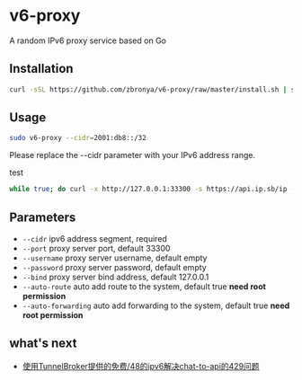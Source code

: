 # v6-proxy
A random IPv6 proxy service based on Go

## Installation

```bash
curl -sSL https://github.com/zbronya/v6-proxy/raw/master/install.sh | sudo bash
```

## Usage
```bash
sudo v6-proxy --cidr=2001:db8::/32
```
Please replace the --cidr parameter with your IPv6 address range.


test
```bash
while true; do curl -x http://127.0.0.1:33300 -s https://api.ip.sb/ip -A Mozilla; done
```


## Parameters
- `--cidr` ipv6 address segment, required
- `--port` proxy server port, default 33300
- `--username` proxy server username, default empty
- `--password` proxy server password, default empty
- `--bind` proxy server bind address, default 127.0.0.1
- `--auto-route` auto add route to the system, default true **need root permission**
- `--auto-forwarding` auto add forwarding to the system, default true **need root permission**

## what's next
- [使用TunnelBroker提供的免费/48的ipv6解决chat-to-api的429问题](https://bronya.io/chat-to-api-solving-429/)





